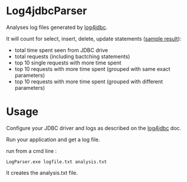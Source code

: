 # Log4jdbcParser

Analyses log files generated by [log4jdbc](https://code.google.com/p/log4jdbc-log4j2).

It will count for select, insert, delete, update statements ([sample result](sample.txt)):

* total time spent seen from JDBC drive
* total requests (including bactching statements)
* top 10 single requests with more time spent
* top 10 requests with more time spent (grouped with same exact parameters)
* top 10 requests with more time spent (grouped with different parameters)

# Usage

Configure your JDBC driver and logs as described on the [log4jdbc](https://code.google.com/p/log4jdbc-log4j2) doc.

Run your application and get a log file.

run from a cmd line : 
```
LogParser.exe logfile.txt analysis.txt
```

It creates the analysis.txt file.
